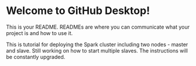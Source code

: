 # Welcome to GitHub Desktop!

This is your README. READMEs are where you can communicate what your project is and how to use it.

This is tutorial for deploying the Spark cluster including two nodes - master and slave. 
Still working on how to start multiple slaves. 
The instructions will be constantly upgraded.
